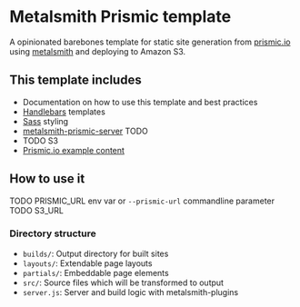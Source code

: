 # Metalsmith Prismic template

A opinionated barebones template for static site generation from [prismic.io](https://prismic.io/) using [metalsmith](https://metalsmith.io/) and deploying to Amazon S3.

## This template includes ##

- Documentation on how to use this template and best practices
- [Handlebars](https://http://handlebarsjs.com/) templates
- [Sass](http://sass-lang.com/) styling
- [metalsmith-prismic-server](https://github.com/futurice/metalsmith-prismic-server) TODO
- TODO S3
- [Prismic.io example content](https://metalsmith-prismic-template.prismic.io/)


## How to use it ##

TODO PRISMIC_URL env var or `--prismic-url` commandline parameter
TODO S3_URL

### Directory structure

* `builds/`: Output directory for built sites
* `layouts/`: Extendable page layouts
* `partials/`: Embeddable page elements
* `src/`: Source files which will be transformed to output
* `server.js`: Server and build logic with metalsmith-plugins
